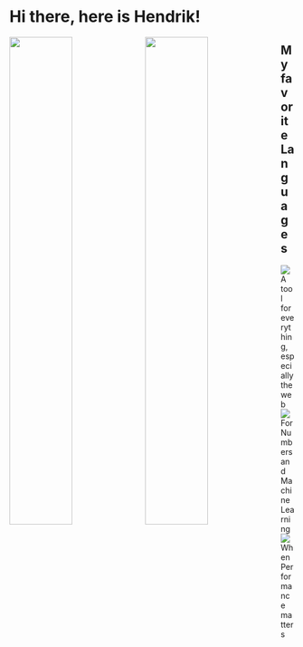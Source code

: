 # Hi there, here is Hendrik!

<img align="left" width="47%" src="https://github-readme-stats.vercel.app/api?username=munsman&show_icons=true&theme=radical" />
<img align="left" width="47%" src="https://github-readme-stats.vercel.app/api/top-langs/?username=munsman&layout=compact" />

## My favorite Languages

<div>
    <img align="left" src='https://img.shields.io/badge/typescript-%23007ACC.svg?style=for-the-badge&logo=typescript&logoColor=white'/> A tool for everything, especially the web
</div>
<img align="left" src='https://img.shields.io/badge/python-3670A0?style=for-the-badge&logo=python&logoColor=ffdd54'/> For Numbers and Machine Learning
<img align="left" src='https://img.shields.io/badge/rust-%23000000.svg?style=for-the-badge&logo=rust&logoColor=white'/> When Performance matters

<!-- ![Neovim](https://img.shields.io/badge/NeoVim-%2357A143.svg?&style=for-the-badge&logo=neovim&logoColor=white) -->
